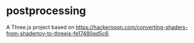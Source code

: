 # postprocessing

A Three.js project based on https://hackernoon.com/converting-shaders-from-shadertoy-to-threejs-fe17480ed5c6. 
